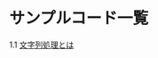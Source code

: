# サンプルコード一覧
1.1  [文字列処理とは](https://github.com/ZenryokuService/PracticeJava1/blob/master/PracticeJava1/src/jp/zenryoku/schools/StringControl.java)
